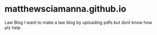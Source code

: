 # matthewsciamanna.github.io
Law Blog
I want to make a law blog by uploading pdfs but dont know how
plz help
